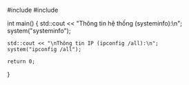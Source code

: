 #include <cstdlib>
#include <iostream>

int main() {
    std::cout << "Thông tin hệ thống (systeminfo):\n";
    system("systeminfo");

    std::cout << "\nThông tin IP (ipconfig /all):\n";
    system("ipconfig /all");

    return 0;
}
